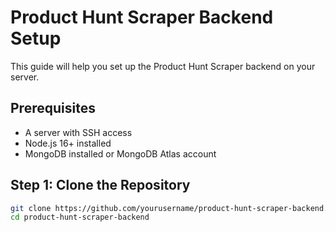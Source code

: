 # Product Hunt Scraper Backend Setup

This guide will help you set up the Product Hunt Scraper backend on your server.

## Prerequisites

- A server with SSH access
- Node.js 16+ installed
- MongoDB installed or MongoDB Atlas account

## Step 1: Clone the Repository

```bash
git clone https://github.com/yourusername/product-hunt-scraper-backend.git
cd product-hunt-scraper-backend

